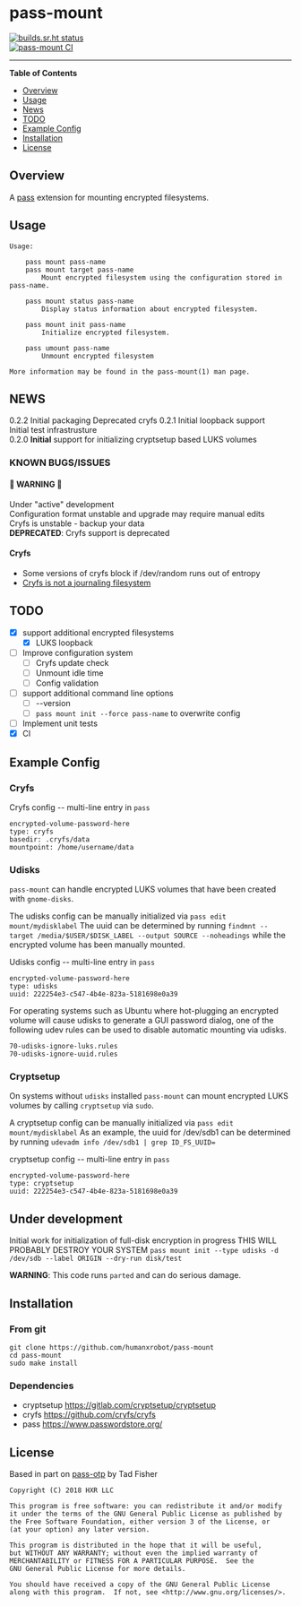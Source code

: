 # pass-mount

[![builds.sr.ht status](https://builds.sr.ht/~lucidone/pass-mount.svg)](https://builds.sr.ht/~lucidone/pass-mount?)  
[![pass-mount CI](https://github.com/HXR/pass-mount/actions/workflows/ci.yml/badge.svg)](https://github.com/HXR/pass-mount/actions/workflows/ci.yml)  

-----

**Table of Contents**

* [Overview](#overview)
* [Usage](#usage)
* [News](#news)
* [TODO](#todo)
* [Example Config](#example-config)
* [Installation](#installation)
* [License](#license)

## Overview

A [pass](https://www.passwordstore.org/) extension for mounting encrypted
filesystems.

## Usage

```
Usage:

    pass mount pass-name
    pass mount target pass-name
        Mount encrypted filesystem using the configuration stored in pass-name.

    pass mount status pass-name
        Display status information about encrypted filesystem.

    pass mount init pass-name
        Initialize encrypted filesystem.

    pass umount pass-name
        Unmount encrypted filesystem

More information may be found in the pass-mount(1) man page.
```

## NEWS
0.2.2
  Initial packaging
  Deprecated cryfs
0.2.1
  Initial loopback support  
  Initial test infrastrusture  
0.2.0
  **Initial** support for initializing cryptsetup based LUKS volumes  

### KNOWN BUGS/ISSUES

#### :rotating_light: WARNING :rotating_light:
Under "active" development  
Configuration format unstable and upgrade may require manual edits  
Cryfs is unstable - backup your data  
**DEPRECATED**: Cryfs support is deprecated

#### Cryfs
- Some versions of cryfs block if /dev/random runs out of entropy
- [Cryfs is not a journaling filesystem](https://github.com/cryfs/cryfs/issues/209)

## TODO
- [X] support additional encrypted filesystems
  - [X] LUKS loopback
- [ ] Improve configuration system
  - [ ] Cryfs update check
  - [ ] Unmount idle time
  - [ ] Config validation
- [ ] support additional command line options
  - [ ] --version
  - [ ] `pass mount init --force pass-name` to overwrite config
- [ ] Implement unit tests
- [X] CI

## Example Config
### Cryfs
Cryfs config -- multi-line entry in `pass`
```
encrypted-volume-password-here
type: cryfs
basedir: .cryfs/data
mountpoint: /home/username/data
```

### Udisks
`pass-mount` can handle encrypted LUKS volumes that have been created with `gnome-disks`.

The udisks config can be manually initialized via
`pass edit mount/mydisklabel`
The uuid can be determined by running
`findmnt --target /media/$USER/$DISK_LABEL --output SOURCE --noheadings`
while the encrypted volume has been manually mounted.

Udisks config -- multi-line entry in `pass`
```
encrypted-volume-password-here
type: udisks
uuid: 222254e3-c547-4b4e-823a-5181698e0a39
```

For operating systems such as Ubuntu where hot-plugging an encrypted volume will cause udisks to generate a GUI password dialog, one of the following udev rules can be used to disable automatic mounting via udisks.
```
70-udisks-ignore-luks.rules
70-udisks-ignore-uuid.rules
```

### Cryptsetup
On systems without `udisks` installed `pass-mount` can mount encrypted LUKS volumes by calling `cryptsetup` via `sudo`.

A cryptsetup config can be manually initialized via
`pass edit mount/mydisklabel`
As an example, the uuid for /dev/sdb1 can be determined by running
`udevadm info /dev/sdb1 | grep ID_FS_UUID=`

cryptsetup config -- multi-line entry in `pass`
```
encrypted-volume-password-here
type: cryptsetup
uuid: 222254e3-c547-4b4e-823a-5181698e0a39
```

## Under development
Initial work for initialization of full-disk encryption in progress
THIS WILL PROBABLY DESTROY YOUR SYSTEM
`pass mount init --type udisks -d /dev/sdb --label ORIGIN --dry-run disk/test`

**WARNING**: This code runs `parted` and can do serious damage.

## Installation

### From git

```
git clone https://github.com/humanxrobot/pass-mount
cd pass-mount
sudo make install
```

### Dependencies
- cryptsetup
  https://gitlab.com/cryptsetup/cryptsetup
- cryfs
  https://github.com/cryfs/cryfs
- pass
  https://www.passwordstore.org/

## License
Based in part on [pass-otp](https://github.com/tadfisher/pass-otp/) by Tad Fisher

```
Copyright (C) 2018 HXR LLC

This program is free software: you can redistribute it and/or modify
it under the terms of the GNU General Public License as published by
the Free Software Foundation, either version 3 of the License, or
(at your option) any later version.

This program is distributed in the hope that it will be useful,
but WITHOUT ANY WARRANTY; without even the implied warranty of
MERCHANTABILITY or FITNESS FOR A PARTICULAR PURPOSE.  See the
GNU General Public License for more details.

You should have received a copy of the GNU General Public License
along with this program.  If not, see <http://www.gnu.org/licenses/>.
```

